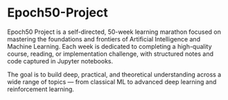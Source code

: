 # Epoch50-Project
Epoch50 Project is a self-directed, 50-week learning marathon focused on mastering the foundations and frontiers of Artificial Intelligence and Machine Learning. Each week is dedicated to completing a high-quality course, reading, or implementation challenge, with structured notes and code captured in Jupyter notebooks.

The goal is to build deep, practical, and theoretical understanding across a wide range of topics — from classical ML to advanced deep learning and reinforcement learning.
